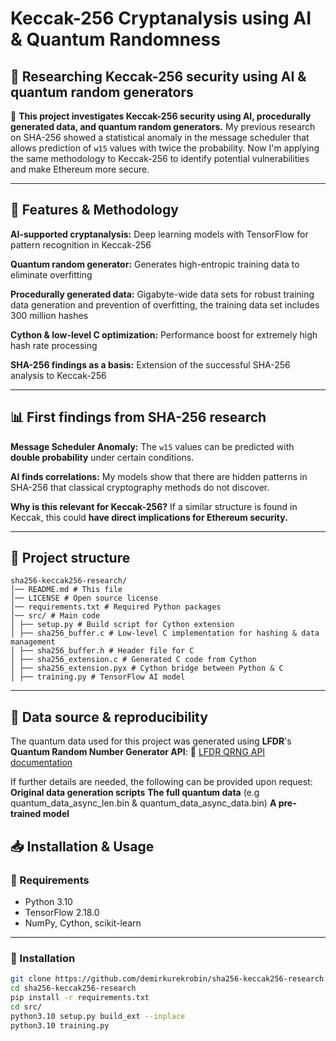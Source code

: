 # Keccak-256 Cryptanalysis using AI & Quantum Randomness  

## 🔬 Researching Keccak-256 security using AI & quantum random generators

🚀 **This project investigates Keccak-256 security using AI, procedurally generated data, and quantum random generators.**
My previous research on SHA-256 showed a statistical anomaly in the message scheduler that allows prediction of `w15` values ​​with twice the probability.
Now I'm applying the same methodology to Keccak-256 to identify potential vulnerabilities and make Ethereum more secure.

---

## 🔑 Features & Methodology

**AI-supported cryptanalysis:** Deep learning models with TensorFlow for pattern recognition in Keccak-256

**Quantum random generator:** Generates high-entropic training data to eliminate overfitting

**Procedurally generated data:** Gigabyte-wide data sets for robust training data generation and prevention of overfitting, the training data set includes 300 million hashes

**Cython & low-level C optimization:** Performance boost for extremely high hash rate processing

**SHA-256 findings as a basis:** Extension of the successful SHA-256 analysis to Keccak-256

---


## 📊 First findings from SHA-256 research

**Message Scheduler Anomaly:** The `w15` values ​​can be predicted with **double probability** under certain conditions.

**AI finds correlations:** My models show that there are hidden patterns in SHA-256 that classical cryptography methods do not discover.

**Why is this relevant for Keccak-256?** If a similar structure is found in Keccak, this could **have direct implications for Ethereum security.**

---

## 📂 Project structure

```plaintext
sha256-keccak256-research/
│── README.md # This file
│── LICENSE # Open source license
│── requirements.txt # Required Python packages
│── src/ # Main code
│ ├── setup.py # Build script for Cython extension
│ ├── sha256_buffer.c # Low-level C implementation for hashing & data management
│ ├── sha256_buffer.h # Header file for C
│ ├── sha256_extension.c # Generated C code from Cython
│ ├── sha256_extension.pyx # Cython bridge between Python & C
│ ├── training.py # TensorFlow AI model
```

---

## 📂 Data source & reproducibility

The quantum data used for this project was generated using **LFDR**'s **Quantum Random Number Generator API**:
🔗 [LFDR QRNG API documentation](https://www.lfdr.de/QRNG/)

If further details are needed, the following can be provided upon request:
**Original data generation scripts**
**The full quantum data** (e.g quantum_data_async_len.bin & quantum_data_async_data.bin)
**A pre-trained model**

## 📥 Installation & Usage

### 🔧 Requirements
- Python 3.10
- TensorFlow 2.18.0
- NumPy, Cython, scikit-learn

---

### 📌 Installation

```bash
git clone https://github.com/demirkurekrobin/sha256-keccak256-research.git
cd sha256-keccak256-research
pip install -r requirements.txt
cd src/
python3.10 setup.py build_ext --inplace
python3.10 training.py
